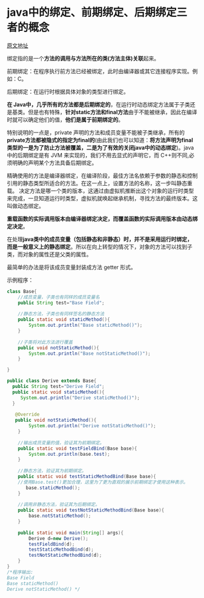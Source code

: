 # java中的绑定、前期绑定、后期绑定三者的概念
[原文地址](https://blog.csdn.net/q35445762/article/details/46863819)


绑定指的是一个**方法的调用与方法所在的类(方法主体)关联**起来。

前期绑定：在程序执行前方法已经被绑定，此时由编译器或其它连接程序实现。例如：C。

后期绑定：在运行时根据具体对象的类型进行绑定。

**在 Java中，几乎所有的方法都是后期绑定的**，在运行时动态绑定方法属于子类还是基类。但是也有特殊，**针对static方法和final方法**由于不能被继承，因此在编译时就可以确定他们的值，**他们是属于前期绑定的**。

特别说明的一点是，private 声明的方法和成员变量不能被子类继承，所有的**private方法都被隐式的指定为final的**(由此我们也可以知道：**将方法声明为final类型的一是为了防止方法被覆盖，二是为了有效的关闭java中的动态绑定**)。java 中的后期绑定是有 JVM 来实现的，我们不用去显式的声明它，而 C++则不同,必须明确的声明某个方法具备后期绑定。

精确使用的方法是编译器绑定，在编译阶段，最佳方法名依赖于参数的静态和控制引用的静态类型所适合的方法。在这一点上，设置方法的名称，这一步叫静态重载。
决定方法是哪一个类的版本，这通过由虚拟机推断出这个对象的运行时类型来完成，一旦知道运行时类型，虚拟机就唤起继承机制，寻找方法的最终版本。这叫做动态绑定。

**重载函数的实际调用版本由编译器绑定决定，而覆盖函数的实际调用版本由动态绑定决定**。 

在处理**java类中的成员变量（包括静态和非静态）**时，并不是采用运行时绑定，而**是一般意义上的静态绑定**。所以在向上转型的情况下，对象的方法可以找到子类，而对象的属性还是父类的属性。 

最简单的办法是将该成员变量封装成方法 getter 形式。



示例程序：
```java
class Base{ 
    //成员变量，子类也有同样的成员变量名
    public String test="Base Field"; 
    
    //静态方法，子类也有同样签名的静态方法
    public static void staticMethod(){
        System.out.println("Base staticMethod()");
    } 
    
    //子类将对此方法进行覆盖
    public void notStaticMethod(){
        System.out.println("Base notStaticMethod()");
    }

} 

public class Derive extends Base{ 
  public String test="Derive Field"; 
  public static void staticMethod(){
     System.out.println("Derive staticMethod()");
  }
   
   @Override 
   public void notStaticMethod(){
        System.out.println("Derive notStaticMethod()");
    } 
    
    //输出成员变量的值，验证其为前期绑定。
    public static void testFieldBind(Base base){
        System.out.println(base.test);
    } 
    
    //静态方法，验证其为前期绑定。
    public static void testStaticMethodBind(Base base){ 
    //使用Base.test()更加合理，这里为了更为直观的展示前期绑定才使用这种表示。
       base.staticMethod();
    } 
    
    //调用非静态方法，验证其为后期绑定。
    public static void testNotStaticMethodBind(Base base){
        base.notStaticMethod();
    } 
    
    public static void main(String[] args){
        Derive d=new Derive();
        testFieldBind(d);
        testStaticMethodBind(d);
        testNotStaticMethodBind(d);
    }
} 
/*程序输出:
Base Field
Base staticMethod()
Derive notStaticMethod() */
```
